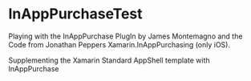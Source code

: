 # InAppPurchaseTest
Playing with the InAppPurchase PlugIn by James Montemagno and the Code from Jonathan Peppers Xamarin.InAppPurchasing (only iOS).

Supplementing the Xamarin Standard AppShell template with InAppPurchase

